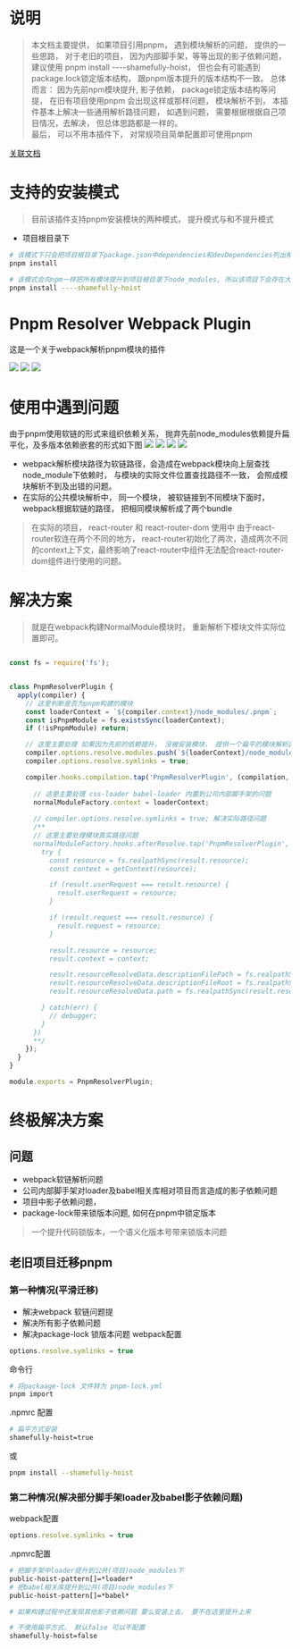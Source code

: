 
# 说明
> 本文档主要提供， 如果项目引用pnpm， 遇到模块解析的问题， 提供的一些思路， 对于老旧的项目， 因为内部脚手架，等等出现的影子依赖问题， 建议使用 pnpm install ----shamefully-hoist， 但也会有可能遇到package.lock锁定版本结构， 跟pnpm版本提升的版本结构不一致。 
总体而言： 因为先前npm模块提升, 影子依赖， package锁定版本结构等问提， 在旧有项目使用pnpm 会出现这样或那样问题， 模块解析不到， 本插件基本上解决一些通用解析路径问题， 如遇到问题， 需要根据根据自己项目情况，去解决， 但总体思路都是一样的。  
最后， 可以不用本插件下， 对常规项目简单配置即可使用pnpm

[关联文档](https://codemao.yuque.com/docs/share/31bd05d7-d1d2-4d87-bb62-d45c49eb571e)

# 支持的安装模式
> 目前该插件支持pnpm安装模块的两种模式， 提升模式与和不提升模式
- 项目根目录下
```sh
# 该模式下只会把项目根目录下package.json中dependencies和devDependencies列出模块放入项目根目录下node_modules中，其他间接模块统一软链到相关依赖.pnpm目录中
pnpm install
```
```sh
# 该模式会向npm一样把所有模块提升到项目根目录下node_modules, 所以该项目下会存在大量依赖包
pnpm install ----shamefully-hoist
```



# Pnpm Resolver Webpack Plugin
这是一个关于webpack解析pnpm模块的插件

![](https://mmbiz.qpic.cn/mmbiz_png/QRibyjewM1IBx7Dbic6nPLTMSYG0KhTEAMQge0ib1sQrKmEWAvp5HHWZttZic2LJO13Cd0QLWa8qChOqjSuZDEmTSw/640?wx_fmt=png&wxfrom=5&wx_lazy=1&wx_co=1)
![](https://mmbiz.qpic.cn/mmbiz_png/QRibyjewM1IBx7Dbic6nPLTMSYG0KhTEAM0DytKmH8VdJvvaxmM8woYcx33CUXtthC8Ru95icv8MB8Y6qInpAcZOg/640?wx_fmt=png&wxfrom=5&wx_lazy=1&wx_co=1)
![](https://picgoimg.oss-cn-beijing.aliyuncs.com/WX20220331-125558%402x.png)


# 使用中遇到问题
由于pnpm使用软链的形式来组织依赖关系， 抛弃先前node_modules依赖提升扁平化，及多版本依赖嵌套的形式如下图
![](https://mmbiz.qpic.cn/mmbiz_png/QRibyjewM1IBx7Dbic6nPLTMSYG0KhTEAM1jiaL8iaCQLz4vk44aQia5IkyKLfMyCxDGknLtoibwQGzsplS0XIJXUMAw/640?wx_fmt=png&wxfrom=5&wx_lazy=1&wx_co=1)
![](https://mmbiz.qpic.cn/mmbiz_png/QRibyjewM1IBx7Dbic6nPLTMSYG0KhTEAMaAmJ2Cvvz5dE2T8KwicJnZeASOk0Bt0sVXYL4CD3uDQ4ZuEjXyjnEJg/640?wx_fmt=png&wxfrom=5&wx_lazy=1&wx_co=1)
![](https://mmbiz.qpic.cn/mmbiz_png/QRibyjewM1IBx7Dbic6nPLTMSYG0KhTEAM1PXwNrRwXPrRITNAUibciaAy85Io5NYxEicwerGsjlwr2DuL7MGjrpPmw/640?wx_fmt=png&wxfrom=5&wx_lazy=1&wx_co=1)
![](https://mmbiz.qpic.cn/mmbiz_png/QRibyjewM1IBx7Dbic6nPLTMSYG0KhTEAMJhsfkT6KT5y7b5RqAcUr9b8fYkylI4VGiburHtyS8cs64rDQJibJ0ic7g/640?wx_fmt=png&wxfrom=5&wx_lazy=1&wx_co=1)

- webpack解析模块路径为软链路径，会造成在webpack模块向上层查找node_module下依赖时， 与模块的实际文件位置查找路径不一致， 会照成模块解析不到及出错的问题。
- 在实际的公共模块解析中， 同一个模块， 被软链接到不同模块下面时， webpack根据软链的路径， 把相同模块解析成了两个bundle
> 在实际的项目， react-router 和 react-router-dom 使用中 由于react-router软连在两个不同的地方， react-router初始化了两次，造成两次不同的context上下文，最终影响了react-router中组件无法配合react-router-dom组件进行使用的问题。

# 解决方案
> 就是在webpack构建NormalModule模块时， 重新解析下模块文件实际位置即可。
```js

const fs = require('fs');


class PnpmResolverPlugin {
  apply(compiler) {
    // 这里判断是否为pnpm构建的模块
    const loaderContext = `${compiler.context}/node_modules/.pnpm`;
    const isPnpmModule = fs.existsSync(loaderContext);
    if (!isPnpmModule) return;

    // 这里主要处理 如果因为先前的依赖提升， 没被安装模块， 提供一个扁平的模块解析路径。 主要针对pnpm 非----shamefully-hoist 模式的安装(注意：有可能会遇到版本问题)
    compiler.options.resolve.modules.push(`${loaderContext}/node_modules`);
    compiler.options.resolve.symlinks = true;

    compiler.hooks.compilation.tap('PnpmResolverPlugin', (compilation, {normalModuleFactory}) => {
    
      // 这里主要处理 css-loader babel-loader 内置到公司内部脚手架的问题
      normalModuleFactory.context = loaderContext;
      
      // compiler.options.resolve.symlinks = true; 解决实际路径问题
      /**
      // 这里主要处理模块真实路径问题
      normalModuleFactory.hooks.afterResolve.tap('PnpmResolverPlugin', (result) => {
        try {
          const resource = fs.realpathSync(result.resource);
          const context = getContext(resource);

          if (result.userRequest === result.resource) {
            result.userRequest = resource;
          }

          if (result.request === result.resource) {
            result.request = resource;
          }

          result.resource = resource;
          result.context = context;

          result.resourceResolveData.descriptionFilePath = fs.realpathSync(result.resourceResolveData.descriptionFilePath);
          result.resourceResolveData.descriptionFileRoot = fs.realpathSync(result.resourceResolveData.descriptionFileRoot);
          result.resourceResolveData.path = fs.realpathSync(result.resourceResolveData.path);

        } catch(err) {
          // debugger;
        }
      })
      **/
    });
  }
}

module.exports = PnpmResolverPlugin;

```

# 终极解决方案
## 问题
- webpack软链解析问题
- 公司内部脚手架对loader及babel相关库相对项目而言造成的影子依赖问题
- 项目中影子依赖问题，
- package-lock带来锁版本问题, 如何在pnpm中锁定版本

> 一个提升代码锁版本，一个语义化版本号带来锁版本问题


## 老旧项目迁移pnpm
### 第一种情况(平滑迁移)
- 解决webpack 软链问题提
- 解决所有影子依赖问题
- 解决package-lock 锁版本问题
webpack配置
```js
options.resolve.symlinks = true 
```
命令行
```bash
# 将packaage-lock 文件转为 pnpm-lock.yml
pnpm import 
```
.npmrc 配置
```bash
# 扁平方式安装
shamefully-hoist=true
```
或
```bash
pnpm install --shamefully-hoist
```

### 第二种情况(解决部分脚手架loader及babel影子依赖问题)

webpack配置
```js
options.resolve.symlinks = true 
```

.npmrc配置
```bash
# 把脚手架中loader提升到公共(项目)node_modules下
public-hoist-pattern[]=*loader*
# 把babel相关库提升到公共(项目)node_modules下
public-hoist-pattern[]=*babel*

# 如果构建过程中还发现其他影子依赖问题 要么安装上去， 要不在这里提升上来

# 不使用扁平方式， 默认false 可以不配置
shamefully-hoist=false
```
